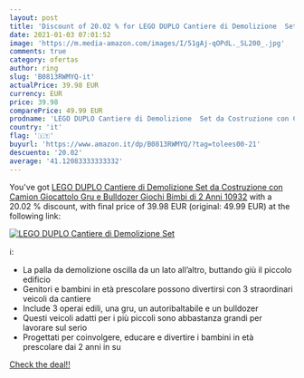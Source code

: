 ```yaml
---
layout: post
title: 'Discount of 20.02 % for LEGO DUPLO Cantiere di Demolizione  Set '
date: 2021-01-03 07:01:52
image: 'https://m.media-amazon.com/images/I/51gAj-qOPdL._SL200_.jpg'
comments: true
category: ofertas
author: ring
slug: 'B0813RWMYQ-it'
actualPrice: 39.98 EUR
currency: EUR
price: 39.98
comparePrice: 49.99 EUR
prodname: 'LEGO DUPLO Cantiere di Demolizione  Set da Costruzione con Camion Giocattolo  Gru e Bulldozer  Giochi Bimbi di 2 Anni  10932'
country: 'it'
flag: '🇮🇹'
buyurl: 'https://www.amazon.it/dp/B0813RWMYQ/?tag=tolees00-21'
descuento: '20.02'
average: '41.12083333333332'
---
```


You've got [LEGO DUPLO Cantiere di Demolizione  Set da Costruzione con Camion Giocattolo  Gru e Bulldozer  Giochi Bimbi di 2 Anni  10932](https://www.amazon.it/dp/B0813RWMYQ/?tag=tolees00-21) with a  20.02 % discount, with final price of 39.98 EUR (original: 49.99 EUR) at the following link:

[![LEGO DUPLO Cantiere di Demolizione  Set ](https://m.media-amazon.com/images/I/51gAj-qOPdL._SL200_.jpg)](https://www.amazon.it/dp/B0813RWMYQ/?tag=tolees00-21)

ℹ️:

- La palla da demolizione oscilla da un lato all’altro, buttando giù il piccolo edificio
- Genitori e bambini in età prescolare possono divertirsi con 3 straordinari veicoli da cantiere
- Include 3 operai edili, una gru, un autoribaltabile e un bulldozer
- Questi veicoli adatti per i più piccoli sono abbastanza grandi per lavorare sul serio
- Progettati per coinvolgere, educare e divertire i bambini in età prescolare dai 2 anni in su

[Check the deal!!](https://www.amazon.it/dp/B0813RWMYQ/?tag=tolees00-21)
